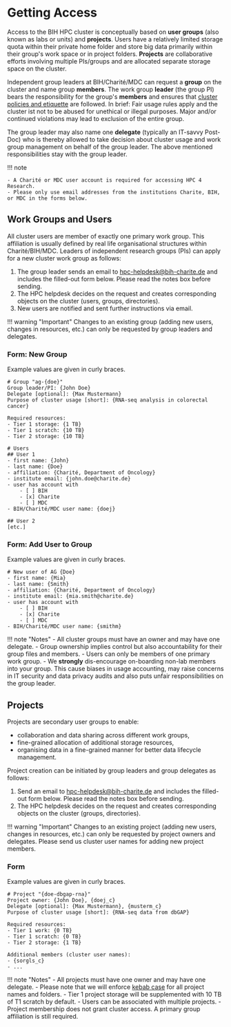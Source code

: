 # Getting Access
Access to the BIH HPC cluster is conceptually based on **user groups** (also known as labs or units) and **projects**.
Users have a relatively limited storage quota within their private home folder and store big data primarily within their group's work space or in project folders.
**Projects** are collaborative efforts involving multiple PIs/groups and are allocated separate storage space on the cluster.

Independent group leaders at BIH/Charité/MDC can request a **group** on the cluster and name group **members**. 
The work group **leader** (the group PI) bears the responsibility for the group's **members** and ensures that [cluster policies and etiquette](./policies.md) are followed.
In brief: Fair usage rules apply and the cluster ist not to be abused for unethical or illegal purposes.
Major and/or continued violations may lead to exclusion of the entire group.  

The group leader may also name one **delegate** (typically an IT-savvy Post-Doc) who is thereby allowed to take decision about cluster usage and work group management on behalf of the group leader. 
The above mentioned responsibilities stay with the group leader.  

!!! note

    - A Charité or MDC user account is required for accessing HPC 4 Research.
    - Please only use email addresses from the institutions Charite, BIH, or MDC in the forms below.

## Work Groups and Users
All cluster users are member of exactly one primary work group.
This affiliation is usually defined by real life organisational structures within Charité/BIH/MDC.
Leaders of independent research groups (PIs) can apply for a new cluster work group as follows:

1. The group leader sends an email to hpc-helpdesk@bih-charite.de and includes the filled-out form below.
   Please read the notes box before sending.
2. The HPC helpdesk decides on the request and creates corresponding objects on the cluster (users, groups, directories).
3. New users are notified and sent further instructions via email.

!!! warning "Important"
    Changes to an existing group (adding new users, changes in resources, etc.) can only be requested by group leaders and delegates.

### Form: New Group
Example values are given in curly braces.

```
# Group "ag-{doe}"
Group leader/PI: {John Doe}
Delegate [optional]: {Max Mustermann}
Purpose of cluster usage [short]: {RNA-seq analysis in colorectal cancer}

Required resources:
- Tier 1 storage: {1 TB}
- Tier 1 scratch: {10 TB}
- Tier 2 storage: {10 TB}

# Users
## User 1
- first name: {John}
- last name: {Doe}
- affiliation: {Charité, Department of Oncology}
- institute email: {john.doe@charite.de}
- user has account with
    - [ ] BIH
    - [x] Charite
    - [ ] MDC
- BIH/Charité/MDC user name: {doej}

## User 2
[etc.]
```

### Form: Add User to Group
Example values are given in curly braces.

```
# New user of AG {Doe}
- first name: {Mia}
- last name: {Smith}
- affiliation: {Charité, Department of Oncology}
- institute email: {mia.smith@charite.de}
- user has account with
    - [ ] BIH
    - [x] Charite
    - [ ] MDC
- BIH/Charité/MDC user name: {smithm}
```

!!! note "Notes"
    - All cluster groups must have an owner and may have one delegate.
    - Group ownership implies control but also accountability for their group files and members.
    - Users can only be members of one primary work group.
    - We **strongly** dis-encourage on-boarding non-lab members into your group.
      This cause biases in usage accounting, may raise concerns in IT security and data privacy audits and also puts unfair responsibilities on the group leader.

## Projects

Projects are secondary user groups to enable:

- collaboration and data sharing across different work groups,
- fine-grained allocation of additional storage resources,
- organising data in a fine-grained manner for better data lifecycle management. 

Project creation can be initiated by group leaders and group delegates as follows:

1. Send an email to hpc-helpdesk@bih-charite.de and includes the filled-out form below.
   Please read the notes box before sending.
2. The HPC helpdesk decides on the request and creates corresponding objects on the cluster (groups, directories).

!!! warning "Important"
    Changes to an existing project (adding new users, changes in resources, etc.) can only be requested by project owners and delegates.
    Please send us cluster user names for adding new project members.

### Form

Example values are given in curly braces.

```
# Project "{doe-dbgap-rna}"
Project owner: {John Doe}, {doej_c}
Delegate [optional]: {Max Mustermann}, {musterm_c}
Purpose of cluster usage [short]: {RNA-seq data from dbGAP}

Required resources:
- Tier 1 work: {0 TB}
- Tier 1 scratch: {0 TB}
- Tier 2 storage: {1 TB}

Additional members (cluster user names):
- {sorgls_c}
- ...
```

!!! note "Notes"
    - All projects must have one owner and may have one delegate.
    - Please note that we will enforce [kebab case](https://en.wikipedia.org/wiki/Letter_case#Kebab_case) for all project names and folders.
    - Tier 1 project storage will be supplemented with 10 TB of T1 scratch by default.
    - Users can be associated with multiple projects.
    - Project membership does not grant cluster access. A primary group affiliation is still required.
